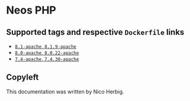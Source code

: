 # Neos PHP

## Supported tags and respective `Dockerfile` links

 * [`8.1-apache`, `8.1.9-apache`](https://github.com/nicoherbigio/docker-neos-php/blob/main/8.1/debian/apache/default/Dockerfile)
 * [`8.0-apache`, `8.0.22-apache`](https://github.com/nicoherbigio/docker-neos-php/blob/main/8.0/debian/apache/default/Dockerfile)
 * [`7.4-apache`, `7.4.30-apache`](https://github.com/nicoherbigio/docker-neos-php/blob/main/7.4/debian/apache/default/Dockerfile)

## Copyleft

This documentation was written by Nico Herbig.
